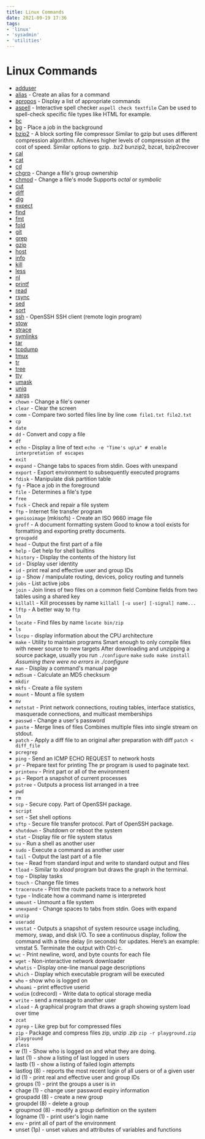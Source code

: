 ```yaml
---
title: Linux Commands
date: 2021-09-19 17:36
tags:
- 'linux'
- 'sysadmin'
- 'utilities'
---
```


# Linux Commands

* [adduser](20200628165056-adduser.md)
* [alias](20200628165447-alias.md) - Create an alias for a command
* [apropos](20200628165833-apropos.md) - Display a list of appropriate commands
* [aspell](20200628170239-aspell.md) - Interactive spell checker `aspell check textfile` Can be used to spell-check specific file types like HTML for example.
* [bc](20210905074329-bc.md)
* [bg](20200628170530-bg.md) - Place a job in the background
* [bzip2](20200628170734-bzip2.md) - A block sorting file compressor Similar to gzip but uses different compression algorithm. Achieves higher levels of compression at the cost of speed. Similar options to gzip. .bz2 bunzip2, bzcat, bzip2recover
* [cal](20200628171007-cal.md)
* [cat](20200628172014-cat.md)
* [cd](20200628184557-cd.md)
* [chgrp](20200628184725-chgrp.md) - Change a file's group ownership
* [chmod](20200628184910-chmod.md) - Change a file's mode Supports *octal* or *symbolic*
* [cut](20210905080040-cut.md)
* [diff](20210905080222-diff.md)
* [dig](2021-04-28--07-06-05Z--dig.md)
* [expect](20220331080858-expect.md)
* [find](20210905081005-find.md)
* [fmt](20210905081054-fmt.md)
* [fold](20210905081118-fold.md)
* [git](20210913193531-git.md)
* [grep](20210905081435-grep.md)
* [gzip](20210905081626-gzip.md)
* [host](2021-04-28--07-08-42Z--host.md)
* [info](20210905081726-info.md)
* [kill](20210905081820-kill.md)
* [less](20210905081858-less.md)
* [nl](20210905082025-nl.md)
* [printf](20210905082248-printf.md)
* [read](20210905082420-read.md)
* [rsync](20210905082449-rsync.md)
* [sed](20210905082528-sed.md)
* [sort](20210905082557-sort.md)
* [ssh](2020-11-11--15-45-39Z--ssh.md) - OpenSSH SSH client (remote login program)
* [stow](20210905185813-stow.md)
* [strace](2021-03-16--11-24-35Z--strace.md)
* [symlinks](2021-04-30--11-29-36Z--symlinks.md)
* [tar](20210905082630-tar.md)
* [tcpdump](20230306145823-tcpdump.md)
* [tmux](20210908112801-tmux.md)
* [tr](20210905082701-tr.md)
* [tree](202402170850-tree.md)
* [tty](202402170855-tty.md)
* [umask](20210905082726-umask.md)
* [uniq](20210905082750-uniq.md)
* [xargs](20210905082857-xargs.md)
* `chown` - Change a file's owner
* `clear` - Clear the screen
* `comm` - Compare two sorted files line by line `comm file1.txt file2.txt`
* `cp`
* `date`
* `dd` - Convert and copy a file
* `df`
* `echo` - Display a line of text `echo -e "Time's up\a" # enable interpretation of escapes`
* `exit`
* `expand` - Change tabs to spaces from stdin. Goes with unexpand
* `export` - Export environment to subsequently executed programs
* `fdisk` - Manipulate disk partition table
* `fg` - Place a job in the foreground
* `file` - Determines a file's type
* `free`
* `fsck` - Check and repair a file system
* `ftp` - Internet file transfer program
* `genisoimage` (mkisofs) - Create an ISO 9660 image file
* `groff` - A document formatting system Good to know a tool exists for formatting and exporting pretty documents.
* `groupadd`
* `head` - Output the first part of a file
* `help` - Get help for shell builtins
* `history` - Display the contents of the history list
* `id` - Display user identity
* `id` - print real and effective user and group IDs
* `ip` - Show / manipulate routing, devices, policy routing and tunnels
* `jobs` - List active jobs
* `join` - Join lines of two files on a common field Combine fields from two tables using a shared key
* `killall` - Kill processes by name `killall [-u user] [-signal] name...`
* `lftp` - A better way to `ftp`
* `ln`
* `locate` - Find files by name `locate bin/zip`
* `ls`
* `lscpu` - display information about the CPU architecture
* `make` - Utility to maintain programs Smart enough to only compile files with newer source to new targets After downloading and unzipping a source package, usually you run `./configure` `make` `sudo make install` *Assuming there were no errors in ./configure*
* `man` - Display a command's manual page
* `md5sum` - Calculate an MD5 checksum
* `mkdir`
* `mkfs` - Create a file system
* `mount` - Mount a file system
* `mv`
* `netstat` - Print network connections, routing tables, interface statistics, masquerade connections, and multicast memberships
* `passwd` - Change a user's password
* `paste` - Merge lines of files Combines multiple files into single stream on stdout.
* `patch` - Apply a diff file to an original after preparation with diff `patch < diff_file`
* `pcregrep`
* `ping` - Send an ICMP ECHO REQUEST to network hosts
* `pr` - Prepare text for printing The pr program is used to paginate text.
* `printenv` - Print part or all of the environment
* `ps` - Report a snapshot of current processes
* `pstree` - Outputs a process list arranged in a tree
* `pwd`
* `rm`
* `scp` - Secure copy. Part of OpenSSH package.
* `script`
* `set` - Set shell options
* `sftp` - Secure file transfer protocol. Part of OpenSSH package.
* `shutdown` - Shutdown or reboot the system
* `stat` - Display file or file system status
* `su` - Run a shell as another user
* `sudo` - Execute a command as another user
* `tail` - Output the last part of a file
* `tee` - Read from standard input and write to standard output and files
* `tload` - Similar to *xload* program but draws the graph in the terminal.
* `top` - Display tasks
* `touch` - Change file times
* `traceroute` - Print the route packets trace to a network host
* `type` - Indicate how a command name is interpreted
* `umount` - Unmount a file system
* `unexpand` - Change spaces to tabs from stdin. Goes with expand
* `unzip`
* `useradd`
* `vmstat` - Outputs a snapshot of system resource usage including, memory, swap, and disk I/O. To see a continuous display, follow the command with a time delay (in seconds) for updates. Here’s an example: vmstat 5. Terminate the output with Ctrl-c.
* `wc` - Print newline, word, and byte counts for each file
* `wget` - Non-interactive network downloader
* `whatis` - Display one-line manual page descriptions
* `which` - Display which executable program will be executed
* `who` - show who is logged on
* `whoami` - print effective userid
* `wodim` (cdrecord) - Write data to optical storage media
* `write` - send a message to another user
* `xload` - A graphical program that draws a graph showing system load over time
* `zcat`
* `zgrep` - Like grep but for compressed files
* `zip` - Package and compress files zip, unzip .zip `zip -r playground.zip playground`
* `zless`
* w (1)                - Show who is logged on and what they are doing.
* last (1)             - show a listing of last logged in users
* lastb (1)            - show a listing of failed login attempts
* lastlog (8)          - reports the most recent login of all users or of a given user
* id (1)               - print real and effective user and group IDs
* groups (1)           - print the groups a user is in
* chage (1)            - change user password expiry information
* groupadd (8)         - create a new group
* groupdel (8)         - delete a group
* groupmod (8)         - modify a group definition on the system
* logname (1)          - print user's login name
* `env` - print all of part of the environment
* unset (1p)           - unset values and attributes of variables and functions